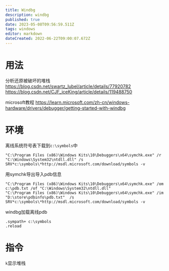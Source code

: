 ```yaml
---
title: Windbg
description: windbg
published: true
date: 2023-05-08T09:56:59.511Z
tags: windows
editor: markdown
dateCreated: 2022-06-22T09:00:07.672Z
---
```


# 用法
分析还原被破坏的堆栈
https://blog.csdn.net/swartz_lubel/article/details/77920782
https://blog.csdn.net/CJF_iceKing/article/details/119488750

microsoft教程
https://learn.microsoft.com/zh-cn/windows-hardware/drivers/debugger/getting-started-with-windbg

# 环境
 离线系统符号表下载到```c:\symbols```中
```
"C:\Program Files (x86)\Windows Kits\10\Debuggers\x64\symchk.exe" /r "C:\Windows\System32\ntdll.dll" /s SRV*c:\symbols\*http://msdl.microsoft.com/download/symbols -v
```
用symchk导出导入pdb信息
```
"C:\Program Files (x86)\Windows Kits\10\Debuggers\x64\symchk.exe" /om c:\pdb.txt /of "C:\Windows\System32\ntdll.dll"
"C:\Program Files (x86)\Windows Kits\10\Debuggers\x64\symchk.exe" /im "D:\store\pdbinfo\pdb.txt"  /s SRV*c:\symbols\*http://msdl.microsoft.com/download/symbols -v
```
windbg加载离线pdb
```
.sympath+ c:\symbols
.reload
```
# 指令
```k```显示堆栈